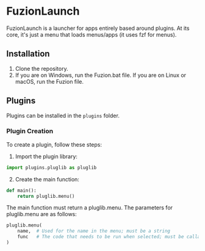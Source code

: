 # FuzionLaunch

FuzionLaunch is a launcher for apps entirely based around plugins. At its core, it's just a menu that loads menus/apps (it uses fzf for menus).

## Installation

1. Clone the repository.
2. If you are on Windows, run the Fuzion.bat file. If you are on Linux or macOS, run the Fuzion file.

## Plugins

Plugins can be installed in the `plugins` folder.

### Plugin Creation

To create a plugin, follow these steps:

1. Import the plugin library:

```python
import plugins.pluglib as pluglib
```
2. Create the main function:
```python
def main():
    return pluglib.menu()
```
The main function must return a pluglib.menu. The parameters for pluglib.menu are as follows:
```python
pluglib.menu(
    name,  # Used for the name in the menu; must be a string
    func   # The code that needs to be run when selected; must be callable
)
```
